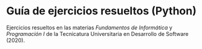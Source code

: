 # Guía de ejercicios resueltos (Python)
Ejercicios resueltos en las materias <em>Fundamentos de Informática</em> y <em>Programación I </em> de la Tecnicatura Universitaria en Desarrollo de Software (2020).
